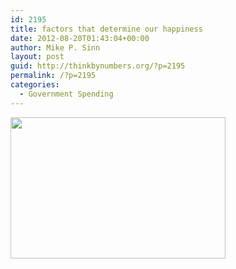 ```yaml
---
id: 2195
title: factors that determine our happiness
date: 2012-08-20T01:43:04+00:00
author: Mike P. Sinn
layout: post
guid: http://thinkbynumbers.org/?p=2195
permalink: /?p=2195
categories:
  - Government Spending
---
```

[<img data-attachment-id="2196" data-permalink="https://thinkbynumbers.org/?attachment_id=2196" data-orig-file="https://thinkbynumbers.org/wp-content/uploads/2012/08/happiness-factors1.jpg" data-orig-size="344,226" data-comments-opened="1" data-image-meta="{&quot;aperture&quot;:&quot;0&quot;,&quot;credit&quot;:&quot;&quot;,&quot;camera&quot;:&quot;&quot;,&quot;caption&quot;:&quot;&quot;,&quot;created_timestamp&quot;:&quot;0&quot;,&quot;copyright&quot;:&quot;&quot;,&quot;focal_length&quot;:&quot;0&quot;,&quot;iso&quot;:&quot;0&quot;,&quot;shutter_speed&quot;:&quot;0&quot;,&quot;title&quot;:&quot;&quot;,&quot;orientation&quot;:&quot;0&quot;}" data-image-title="happiness-factors1" data-image-description="" data-medium-file="https://thinkbynumbers.org/wp-content/uploads/2012/08/happiness-factors1-300x197.jpg" data-large-file="https://thinkbynumbers.org/wp-content/uploads/2012/08/happiness-factors1.jpg" class="aligncenter size-full wp-image-2196" title="happiness-factors1" src="http://thinkbynumbers.org/wp-content/uploads/2012/08/happiness-factors1.jpg" alt="" width="344" height="226" srcset="https://thinkbynumbers.org/wp-content/uploads/2012/08/happiness-factors1.jpg 344w, https://thinkbynumbers.org/wp-content/uploads/2012/08/happiness-factors1-300x197.jpg 300w" sizes="(max-width: 344px) 100vw, 344px" />](http://thinkbynumbers.org/wp-content/uploads/2012/08/happiness-factors1.jpg)